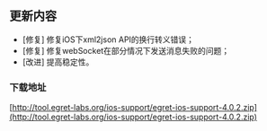 ## 更新内容

* [修复] 修复iOS下xml2json API的换行转义错误；
* [修复] 修复webSocket在部分情况下发送消息失败的问题；
* [改进] 提高稳定性。


### 下载地址

[http://tool.egret-labs.org/ios-support/egret-ios-support-4.0.2.zip](http://tool.egret-labs.org/ios-support/egret-ios-support-4.0.2.zip)
